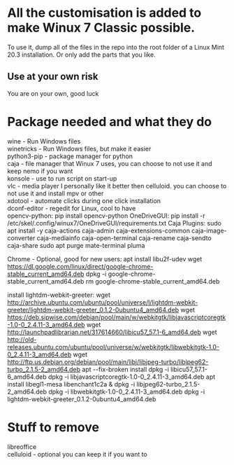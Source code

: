 # All the customisation is added to make Winux 7 Classic possible.  
To use it, dump all of the files in the repo into the root folder of a Linux Mint 20.3 installation. Or only add the parts that you like.  
## Use at your own risk  
You are on your own, good luck  

# Package needed and what they do
wine - Run Windows files  
winetricks - Run Windows files, but make it easier  
python3-pip - package manager for python  
caja - file manager that Winux 7 uses, you can choose to not use it and keep nemo if you want  
konsole - use to run script on start-up  
vlc - media player I personally like it better then celluloid. you can choose to not use it and install mpv or other  
xdotool - automate clicks during one click installation  
dconf-editor - regedit for Linux, cool to have  
opencv-python:
pip install opencv-python
OneDriveGUI:
pip install -r /etc/skel/.config/winux7/OneDriveGUI/requirements.txt
Caja Plugins:
sudo apt install -y caja-actions caja-admin caja-extensions-common caja-image-converter caja-mediainfo caja-open-terminal caja-rename caja-sendto caja-share
sudo apt purge mate-terminal pluma

Chrome - Optional, good for new users:
apt install libu2f-udev
wget https://dl.google.com/linux/direct/google-chrome-stable_current_amd64.deb
dpkg -i google-chrome-stable_current_amd64.deb
rm google-chrome-stable_current_amd64.deb

install lightdm-webkit-greeter:
wget http://archive.ubuntu.com/ubuntu/pool/universe/l/lightdm-webkit-greeter/lightdm-webkit-greeter_0.1.2-0ubuntu4_amd64.deb
wget https://deb.sipwise.com/debian/pool/main/w/webkitgtk/libjavascriptcoregtk-1.0-0_2.4.11-3_amd64.deb
wget http://launchpadlibrarian.net/317614660/libicu57_57.1-6_amd64.deb
wget http://old-releases.ubuntu.com/ubuntu/pool/universe/w/webkitgtk/libwebkitgtk-1.0-0_2.4.11-3_amd64.deb
wget http://ftp.us.debian.org/debian/pool/main/libj/libjpeg-turbo/libjpeg62-turbo_2.1.5-2_amd64.deb
apt --fix-broken install
dpkg -i libicu57_57.1-6_amd64.deb
dpkg -i libjavascriptcoregtk-1.0-0_2.4.11-3_amd64.deb
apt install libegl1-mesa libenchant1c2a &
dpkg -i libjpeg62-turbo_2.1.5-2_amd64.deb
dpkg -i libwebkitgtk-1.0-0_2.4.11-3_amd64.deb
dpkg -i lightdm-webkit-greeter_0.1.2-0ubuntu4_amd64.deb

# Stuff to remove  
libreoffice  
celluloid - optional you can keep it if you want to
